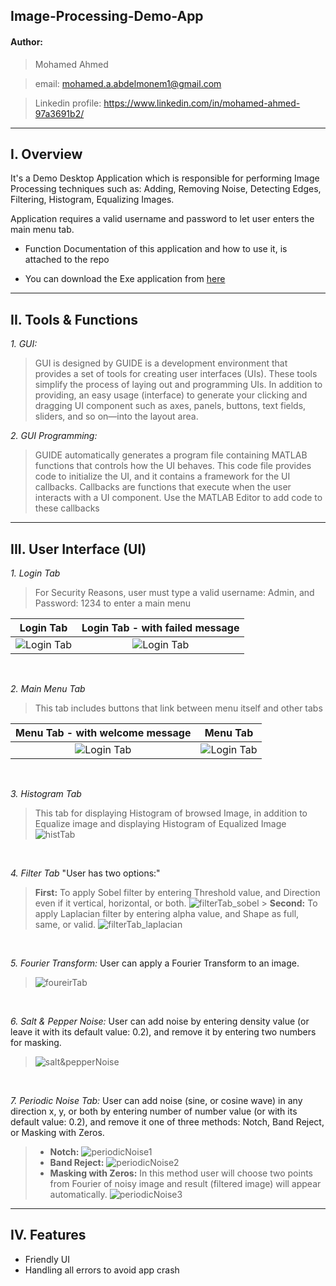 ## **Image-Processing-Demo-App**

#### Author:

> Mohamed Ahmed

> email: mohamed.a.abdelmonem1@gmail.com

> Linkedin profile: https://www.linkedin.com/in/mohamed-ahmed-97a3691b2/

---

## **I. Overview**

It's a Demo Desktop Application which is responsible for performing Image Processing techniques such as: Adding, Removing Noise, Detecting Edges, Filtering, Histogram, Equalizing Images.

Application requires a valid username and password to let user enters the main menu tab.

- Function Documentation of this application and how to use it, is attached to the repo

- You can download the Exe application from [here](https://drive.google.com/file/d/1oeWcyfFExvOTl8mJ4UXc9QvyX7DVDeKJ/view?usp=sharing)

---

## **II. Tools & Functions**

_1. GUI:_

> GUI is designed by GUIDE is a development environment that provides a set of tools for creating user interfaces (UIs). These tools simplify the process of laying out and
> programming UIs. In addition to providing, an easy usage (interface) to generate your
> clicking and dragging UI component such as axes, panels, buttons, text fields, sliders,
> and so on—into the layout area.

_2. GUI Programming:_

> GUIDE automatically generates a program file containing MATLAB functions that
> controls how the UI behaves. This code file provides code to initialize the UI, and it
> contains a framework for the UI callbacks. Callbacks are functions that execute when
> the user interacts with a UI component. Use the MATLAB Editor to add code to these
> callbacks

---

## **III. User Interface (UI)**

_1. Login Tab_

> For Security Reasons, user must type a valid username: Admin, and Password: 1234
> to enter a main menu

|               Login Tab                |    Login Tab - with failed message     |
| :------------------------------------: | :------------------------------------: |
| ![Login Tab ](./Captures/loginTab.JPG) | ![Login Tab](./Captures/loginTab2.JPG) |

&nbsp;

_2. Main Menu Tab_

> This tab includes buttons that link between menu itself and other tabs

|  Menu Tab - with welcome message   |              Menu Tab              |
| :--------------------------------: | :--------------------------------: |
| ![Login Tab ](./Captures/menu.JPG) | ![Login Tab](./Captures/menu2.JPG) |

&nbsp;

_3. Histogram Tab_

> This tab for displaying Histogram of browsed Image, in addition to Equalize image and displaying Histogram of Equalized Image
> ![histTab](./Captures/histTab.JPG)

&nbsp;

_4. Filter Tab_
"User has two options:"

> **First:** To apply Sobel filter by entering Threshold value, and Direction even if it vertical, horizontal, or both.
> ![filterTab_sobel](./Captures/filterTab_sobel.JPG) > **Second:** To apply Laplacian filter by entering alpha value, and Shape as full, same, or valid.
> ![filterTab_laplacian](./Captures/filterTab_laplacian.JPG)

&nbsp;

_5. Fourier Transform:_
User can apply a Fourier Transform to an image.

> ![foureirTab](./Captures/foureirTab.JPG)

&nbsp;

_6. Salt & Pepper Noise:_
User can add noise by entering density value (or leave it with its default value: 0.2), and remove it by entering two numbers for masking.

> ![salt&pepperNoise](./Captures/salt&pepperNoise.JPG)

&nbsp;

_7. Periodic Noise Tab:_
User can add noise (sine, or cosine wave) in any direction x, y, or both by entering number of number value (or with its default value: 0.2), and remove it one of three methods: Notch, Band Reject, or Masking with Zeros.

> - **Notch:** ![periodicNoise1](./Captures/periodicNoise1.JPG)
> - **Band Reject:** ![periodicNoise2](./Captures/periodicNoise2.JPG)
> - **Masking with Zeros:**
>   In this method user will choose two points from Fourier of noisy image and
>   result (filtered image) will appear automatically.
>   ![periodicNoise3](./Captures/periodicNoise3.JPG)

---

## IV. Features

- Friendly UI
- Handling all errors to avoid app crash
